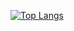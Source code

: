 [![Top Langs](https://github-readme-stats.vercel.app/api/top-langs/?username=yazicifatihcan)](https://github.com/yazicifatihcan/github-readme-stats)

<!---
yazicifatihcan/yazicifatihcan is a ✨ special ✨ repository because its `README.md` (this file) appears on your GitHub profile.
You can click the Preview link to take a look at your changes.
--->
